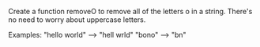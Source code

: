 Create a function removeO to remove all of the letters o in a string.
There's no need to worry about uppercase letters.

Examples:
"hello world" --> "hell wrld"
"bono" --> "bn"
